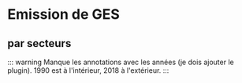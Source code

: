 # Emission de GES

## par secteurs

::: warning
Manque les annotations avec les années (je dois ajouter le plugin). 1990 est à l'intérieur, 2018 à l'extérieur.
:::

<France-EmissionGes-Secteurs />
